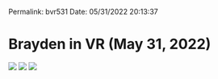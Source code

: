 
Permalink: bvr531
Date: 05/31/2022 20:13:37

# Brayden in VR (May 31, 2022)

![](https://i.imgur.com/MGMo2bn.jpg)
![](https://i.imgur.com/s1z0rsx.jpg)
![](https://i.imgur.com/xJgp22m.jpg)